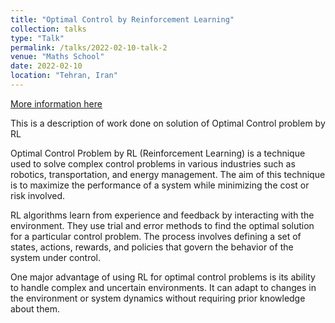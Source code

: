 ```yaml
---
title: "Optimal Control by Reinforcement Learning"
collection: talks
type: "Talk"
permalink: /talks/2022-02-10-talk-2
venue: "Maths School"
date: 2022-02-10
location: "Tehran, Iran"
---
```


[More information here](http://example2.com)

This is a description of work done on solution of Optimal Control problem by RL

Optimal Control Problem by RL (Reinforcement Learning) is a technique used to solve complex control problems in various industries such as robotics, transportation, and energy management. The aim of this technique is to maximize the performance of a system while minimizing the cost or risk involved.

RL algorithms learn from experience and feedback by interacting with the environment. They use trial and error methods to find the optimal solution for a particular control problem. The process involves defining a set of states, actions, rewards, and policies that govern the behavior of the system under control.

One major advantage of using RL for optimal control problems is its ability to handle complex and uncertain environments. It can adapt to changes in the environment or system dynamics without requiring prior knowledge about them.

